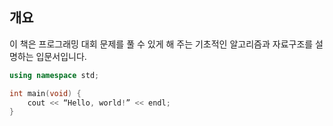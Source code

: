 ## 개요

이 책은 프로그래밍 대회 문제를 풀 수 있게 해 주는 기초적인 알고리즘과 자료구조를 설명하는 입문서입니다. 
```cpp
using namespace std;

int main(void) {
    cout << “Hello, world!” << endl;
}
```